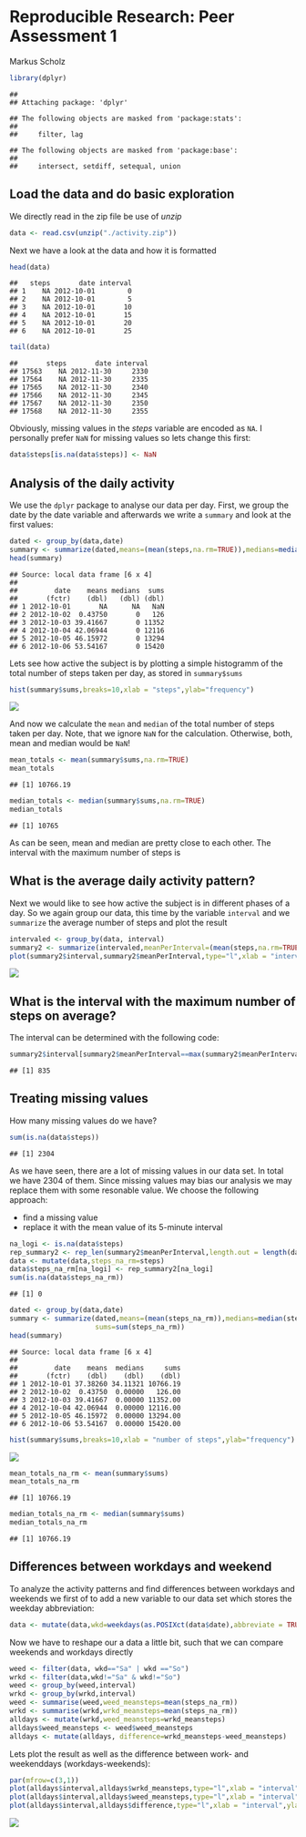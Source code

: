 # Reproducible Research: Peer Assessment 1
Markus Scholz  

```r
library(dplyr)
```

```
## 
## Attaching package: 'dplyr'
```

```
## The following objects are masked from 'package:stats':
## 
##     filter, lag
```

```
## The following objects are masked from 'package:base':
## 
##     intersect, setdiff, setequal, union
```

## Load the data and do basic exploration

We directly read in the zip file be use of _unzip_

```r
data <- read.csv(unzip("./activity.zip"))
```

Next we have a look at the data and how it is formatted


```r
head(data)
```

```
##   steps       date interval
## 1    NA 2012-10-01        0
## 2    NA 2012-10-01        5
## 3    NA 2012-10-01       10
## 4    NA 2012-10-01       15
## 5    NA 2012-10-01       20
## 6    NA 2012-10-01       25
```

```r
tail(data)
```

```
##       steps       date interval
## 17563    NA 2012-11-30     2330
## 17564    NA 2012-11-30     2335
## 17565    NA 2012-11-30     2340
## 17566    NA 2012-11-30     2345
## 17567    NA 2012-11-30     2350
## 17568    NA 2012-11-30     2355
```

Obviously, missing values in the _steps_ variable are encoded as `NA`. I personally prefer `NaN` for missing values so lets change this first:


```r
data$steps[is.na(data$steps)] <- NaN
```

## Analysis of the daily activity

We use the `dplyr` package to analyse our data per day. First, we group the date by the date variable and afterwards we write a `summary` and look at the first values:


```r
dated <- group_by(data,date)
summary <- summarize(dated,means=(mean(steps,na.rm=TRUE)),medians=median(steps,na.rm=TRUE),sums=sum(steps))
head(summary)
```

```
## Source: local data frame [6 x 4]
## 
##         date    means medians  sums
##       (fctr)    (dbl)   (dbl) (dbl)
## 1 2012-10-01       NA      NA   NaN
## 2 2012-10-02  0.43750       0   126
## 3 2012-10-03 39.41667       0 11352
## 4 2012-10-04 42.06944       0 12116
## 5 2012-10-05 46.15972       0 13294
## 6 2012-10-06 53.54167       0 15420
```

Lets see how active the subject is by plotting a simple histogramm of the total number of steps taken per day, as stored in `summary$sums`


```r
hist(summary$sums,breaks=10,xlab = "steps",ylab="frequency")
```

![](report_files/figure-html/unnamed-chunk-6-1.png)<!-- -->

And now we calculate the `mean` and `median` of the total number of steps taken per day. Note, that we ignore `NaN` for the calculation. Otherwise, both, mean and median would be `NaN`! 


```r
mean_totals <- mean(summary$sums,na.rm=TRUE)
mean_totals
```

```
## [1] 10766.19
```

```r
median_totals <- median(summary$sums,na.rm=TRUE)
median_totals
```

```
## [1] 10765
```

As can be seen, mean and median are pretty close to each other. The interval with the maximum number of steps is



## What is the average daily activity pattern?

Next we would like to see how active the subject is in different phases of a day. So we again group our data, this time by the variable `interval` and we `summarize` the average number of steps and plot the result


```r
intervaled <- group_by(data, interval)
summary2 <- summarize(intervaled,meanPerInterval=(mean(steps,na.rm=TRUE)),medianPerInterval=(median(steps,na.rm=TRUE)))
plot(summary2$interval,summary2$meanPerInterval,type="l",xlab = "interval",ylab="average number of steps")
```

![](report_files/figure-html/unnamed-chunk-8-1.png)<!-- -->

## What is the interval with the maximum number of steps on average?
The interval can be determined with the following code:


```r
summary2$interval[summary2$meanPerInterval==max(summary2$meanPerInterval)]
```

```
## [1] 835
```


## Treating missing values

How many missing values do we have?

```r
sum(is.na(data$steps))
```

```
## [1] 2304
```
As we have seen, there are a lot of missing values in our data set. In total we have 2304 of them.
Since missing values may bias our analysis we may replace them with some resonable value. We choose the following approach:
- find a missing value
- replace it with the mean value of its 5-minute interval


```r
na_logi <- is.na(data$steps)
rep_summary2 <- rep_len(summary2$meanPerInterval,length.out = length(data$steps))
data <- mutate(data,steps_na_rm=steps)
data$steps_na_rm[na_logi] <- rep_summary2[na_logi]
sum(is.na(data$steps_na_rm))
```

```
## [1] 0
```


```r
dated <- group_by(data,date)
summary <- summarize(dated,means=(mean(steps_na_rm)),medians=median(steps_na_rm),
                     sums=sum(steps_na_rm))
head(summary)
```

```
## Source: local data frame [6 x 4]
## 
##         date    means  medians     sums
##       (fctr)    (dbl)    (dbl)    (dbl)
## 1 2012-10-01 37.38260 34.11321 10766.19
## 2 2012-10-02  0.43750  0.00000   126.00
## 3 2012-10-03 39.41667  0.00000 11352.00
## 4 2012-10-04 42.06944  0.00000 12116.00
## 5 2012-10-05 46.15972  0.00000 13294.00
## 6 2012-10-06 53.54167  0.00000 15420.00
```


```r
hist(summary$sums,breaks=10,xlab = "number of steps",ylab="frequency")
```

![](report_files/figure-html/unnamed-chunk-13-1.png)<!-- -->


```r
mean_totals_na_rm <- mean(summary$sums)
mean_totals_na_rm
```

```
## [1] 10766.19
```

```r
median_totals_na_rm <- median(summary$sums)
median_totals_na_rm
```

```
## [1] 10766.19
```

## Differences between workdays and weekend

To analyze the activity patterns and find differences between workdays and weekends we first of to add a new variable to our data set which stores the weekday abbreviation:


```r
data <- mutate(data,wkd=weekdays(as.POSIXct(data$date),abbreviate = TRUE))
```

Now we have to reshape our a data a little bit, such that we can compare weekends and workdays directly


```r
weed <- filter(data, wkd=="Sa" | wkd =="So")
wrkd <- filter(data,wkd!="Sa" & wkd!="So")
weed <- group_by(weed,interval)
wrkd <- group_by(wrkd,interval)
weed <- summarise(weed,weed_meansteps=mean(steps_na_rm))
wrkd <- summarise(wrkd,wrkd_meansteps=mean(steps_na_rm))
alldays <- mutate(wrkd,weed_meansteps=wrkd_meansteps)
alldays$weed_meansteps <- weed$weed_meansteps
alldays <- mutate(alldays, difference=wrkd_meansteps-weed_meansteps)
```

Lets plot the result as well as the difference between work- and weekenddays (workdays-weekends):


```r
par(mfrow=c(3,1))
plot(alldays$interval,alldays$wrkd_meansteps,type="l",xlab = "interval",ylab="steps",main="Average steps taken on workdays")
plot(alldays$interval,alldays$weed_meansteps,type="l",xlab = "interval",ylab="steps",main="Average steps taken on weekends")
plot(alldays$interval,alldays$difference,type="l",xlab = "interval",ylab="workdays-weekends",main="Difference between workdays and weekends")
```

![](report_files/figure-html/unnamed-chunk-17-1.png)<!-- -->
